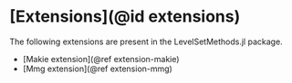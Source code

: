 # [Extensions](@id extensions)

The following extensions are present in the LevelSetMethods.jl package.

- [Makie extension](@ref extension-makie)
- [Mmg extension](@ref extension-mmg)
